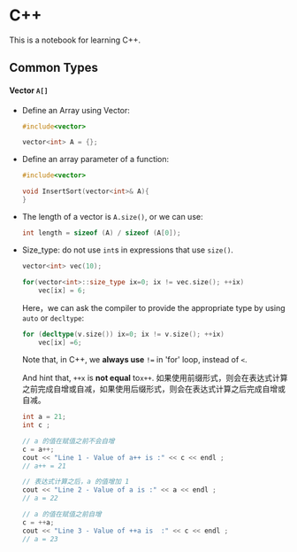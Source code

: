 # C++

This is a notebook for learning C++.


## Common Types

#### Vector `A[]` 

* Define an Array using Vector:

	``` c++
	#include<vector>
	
	vector<int> A = {};
	```

* Define an array parameter of a function:

	```c++
	#include<vector>
	
	void InsertSort(vector<int>& A){
	}
	```

* The length of a vector is `A.size()`, or we can use:

	``` c++
	int length = sizeof (A) / sizeof (A[0]);
	```
* Size_type: do not use `int`s in expressions that use `size()`.

	```c++
	vector<int> vec(10);
	
	for(vector<int>::size_type ix=0; ix != vec.size(); ++ix)
		vec[ix] = 6;
	```
	Here，we can ask the compiler to provide the appropriate type by using `auto` or `decltype`:
	
	```c++
	for (decltype(v.size()) ix=0; ix != v.size(); ++ix)
		vec[ix] =6;
	``` 
	
	Note that, in C++, we **always use** `!=` in 'for' loop, instead of `<`.
	
	And hint that, `++x` is **not equal** to`x++`. 如果使用前缀形式，则会在表达式计算之前完成自增或自减，如果使用后缀形式，则会在表达式计算之后完成自增或自减。
	
	```c++
	int a = 21;
   int c ;
 
   // a 的值在赋值之前不会自增
   c = a++;   
   cout << "Line 1 - Value of a++ is :" << c << endl ;  
   // a++ = 21
 
   // 表达式计算之后，a 的值增加 1
   cout << "Line 2 - Value of a is :" << a << endl ;
   // a = 22
 
   // a 的值在赋值之前自增
   c = ++a;  
   cout << "Line 3 - Value of ++a is  :" << c << endl ;
   // a = 23
	```
